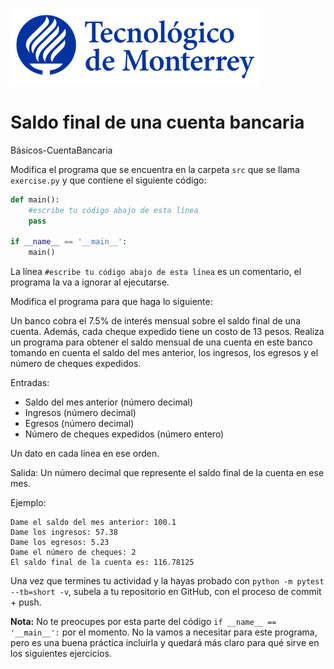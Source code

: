 ![Tec de Monterrey](../../images/logotecmty.png)
# Saldo final de una cuenta bancaria
Básicos-CuentaBancaria

Modifica el programa que se encuentra en la carpeta `src` que se llama `exercise.py` y que contiene el siguiente código:

```python
def main():
    #escribe tu código abajo de esta línea
    pass

if __name__ == '__main__':
    main()
```

La línea `#escribe tu código abajo de esta línea` es un comentario, el programa la va a ignorar al ejecutarse.

Modifica el programa para que haga lo siguiente:

Un banco cobra el 7.5% de interés mensual sobre el saldo final de una cuenta. Además, cada cheque expedido tiene un costo de 13 pesos. Realiza un programa para obtener el saldo mensual de una cuenta en este banco tomando en cuenta el saldo del mes anterior, los ingresos, los egresos y el número de cheques expedidos.

Entradas:
* Saldo del mes anterior (número decimal)
* Ingresos (número decimal)
* Egresos (número decimal)
* Número de cheques expedidos (número entero)

Un dato en cada línea en ese orden.

Salida: Un número decimal que represente el saldo final de la cuenta en ese mes.

Ejemplo:
```
Dame el saldo del mes anterior: 100.1
Dame los ingresos: 57.38
Dame los egresos: 5.23
Dame el número de cheques: 2
El saldo final de la cuenta es: 116.78125
```

Una vez que termines tu actividad y la hayas probado con
`python -m pytest --tb=short -v`,
subela a tu repositorio en GitHub, con el proceso de commit + push.

**Nota:** No te preocupes por esta parte del código `if __name__ == '__main__':` por el momento. No la vamos a necesitar para este programa, pero es una buena práctica incluirla y quedará más claro para qué sirve en los siguientes ejercicios.

[//]: # (Autor: Gil Huesca - ghjuarez at tec.mx)
